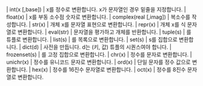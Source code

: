 | int(x [,base]) 
| x를 정수로 변환합니다. x가 문자열인 경우 밑줄을 지정합니다.
| float(x) 
| x를 부동 소수점 숫자로 변환합니다.
| complex(real [,imag])
| 복소수를 작성합니다.
| str(x)
| 개체 x를 문자열 표현으로 변환합니다.
| repr(x)
| 개체 x를 식 문자열로 변환합니다.
| eval(str)
| 문자열을 평가하고 개체를 반환합니다.
| tuple(s)
| 를 튜플로 변환합니다.
| list(s)
| 를 목록으로 변환합니다.
| set(s)
| s를 집합으로 변환합니다.
| dict(d)
| 사전을 만듭니다. d는 (키, 값) 튜플의 시퀀스여야 합니다.
| frozenset(s)
| 를 고정 집합으로 변환합니다.
| chr(x)
| 정수를 문자로 변환합니다.
| unichr(x)
| 정수를 유니코드 문자로 변환합니다.
| ord(x)
| 단일 문자를 정수 값으로 변환합니다.
| hex(x)
| 정수를 16진수 문자열로 변환합니다.
| oct(x)
| 정수를 8진수 문자열로 변환합니다.
